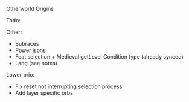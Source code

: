 
Otherworld Origins

Todo:

Other:
- Subraces
- Power jsons
- Feat selection + Medieval getLevel Condition type (already synced)
- Lang (see notes)

Lower prio:
- Fix reset not interrupting selection process
- Add layer specific orbs

